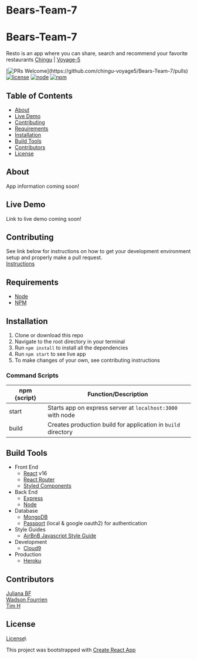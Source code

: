 # Bears-Team-7
# Bears-Team-7
Resto is an app where you can share, search and recommend your favorite restaurants
[Chingu](https://chingu.io/) | [Voyage-5](https://github.com/chingu-voyage5)  

[![PRs Welcome](https://img.shields.io/badge/PRs-welcome-brightgreen.svg?)](https://github.com/chingu-voyage5/Bears-Team-7/pulls)
[![license](https://img.shields.io/badge/license-MIT-brightgreen.svg)](https://github.com/chingu-voyage5/Bears-Team-7/blob/master/LICENSE)
[![node](https://img.shields.io/badge/node-v8.11.2-blue.svg)](https://nodejs.org/en/)
[![npm](https://img.shields.io/badge/npm-v6.1.0-blue.svg)](https://www.npmjs.com/)  

## Table of Contents
* [About](#about)  
* [Live Demo](#live-demo)  
* [Contributing](#contributing)  
* [Requirements](#requirements)  
* [Installation](#installation)  
* [Build Tools](#build-tools)  
* [Contributors](#contributors)  
* [License](#license)  

## About
App information coming soon!

## Live Demo
Link to live demo coming soon!

## Contributing
See link below for instructions on how to get your development environment setup and properly make a pull request.  
[Instructions](https://github.com/chingu-voyage5/Bears-Team-7/blob/master/CONTRIBUTING.md)  

## Requirements
* [Node](https://nodejs.org/en/)
* [NPM](https://www.npmjs.com/)

## Installation
1. Clone or download this repo
2. Navigate to the root directory in your terminal
3. Run `npm install` to install all the dependencies
4. Run `npm start` to see live app
5. To make changes of your own, see contributing instructions

### Command Scripts
| npm {script}   |                     Function/Description                              |
| -------------- | --------------------------------------------------------------------- |
| start          | Starts app on express server at `localhost:3000` with node            |
| build          | Creates production build for application in `build` directory         |

## Build Tools
* Front End  
  * [React](https://reactjs.org/) v16
  * [React Router](https://www.npmjs.com/package/react-router)
  * [Styled Components](https://www.styled-components.com/)
* Back End  
  * [Express](https://expressjs.com/)
  * [Node](https://nodejs.org/en/)
* Database  
  * [MongoDB](https://www.mongodb.com/)
  * [Passport](https://github.com/jaredhanson/passport-oauth2) (local & google oauth2) for authentication
* Style Guides
  * [AirBnB Javascript Style Guide](https://github.com/airbnb/javascript)
* Development
  * [Cloud9](https://c9.io/)
* Production
  * [Heroku](https://www.heroku.com/)

## Contributors
[Juliana BF](https://github.com/julisbf/)  
[Wadson Fourrien](https://github.com/fourwadsmart)  
[Tim H](https://github.com/thurst28)  

## License
[License](https://github.com/chingu-voyage5/Bears-Team-5/blob/master/LICENSE)\

This project was bootstrapped with [Create React App](https://github.com/facebookincubator/create-react-app)  
